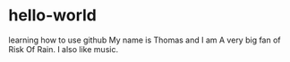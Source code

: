 # hello-world
learning how to use github
My name is Thomas and I am A very big fan of Risk Of Rain. I also like music.
